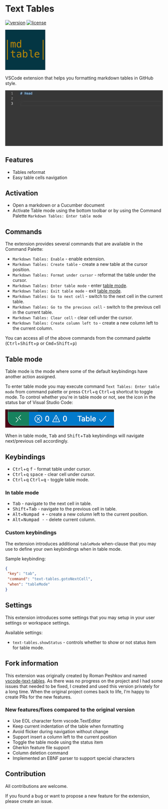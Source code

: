 # Text Tables

[![version][version-badge]][CHANGELOG]
[![license][license-badge]][LICENSE]

![Text tables](icons/icon.png)

VSCode extension that helps you formatting markdown tables in GitHub style.

![Sample](doc/sample.gif)

## Features

- Tables reformat
- Easy table cells navigation

## Activation

- Open a markdown or a Cucumber document
- Activate Table mode using the bottom toolbar or by using the Command Palette `Markdown Tables: Enter table mode`

## Commands

The extension provides several commands that are available in the Command Palette:

- `Markdown Tables: Enable` - enable extension.
- `Markdown Tables: Create table` - create a new table at the cursor position.
- `Markdown Tables: Format under cursor` - reformat the table under the cursor.
- `Markdown Tables: Enter table mode` - enter [table mode](#table-mode).
- `Markdown Tables: Exit table mode` - exit [table mode](#table-mode).
- `Markdown Tables: Go to next cell` - switch to the next cell in the current table.
- `Markdown Tables: Go to the previous cell` - switch to the previous cell in the current table.
- `Markdown Tables: Clear cell` - clear cell under the cursor.
- `Markdown Tables: Create column left to` - create a new column left to the current column.

You can access all of the above commands from the command palette (<kbd>Ctrl</kbd>+<kbd>Shift</kbd>+<kbd>p</kbd> or <kbd>Cmd</kbd>+<kbd>Shift</kbd>+<kbd>p</kbd>)

## Table mode

Table mode is the mode where some of the default keybindings have another action assigned.

To enter table mode you may execute command `Text Tables: Enter table mode` from command palette or press <kbd>Ctrl</kbd>+<kbd>q</kbd> <kbd>Ctrl</kbd>+<kbd>q</kbd> shortcut to toggle mode. To control whether you're in table mode or not, see the icon in the status bar of Visual Studio Code:

![Table mode status](doc/table-mode-status.png)

When in table mode, <kbd>Tab</kbd> and <kbd>Shift</kbd>+<kbd>Tab</kbd> keybindings will navigate next/previous cell accordingly.

## Keybindings

- <kbd>Ctrl</kbd>+<kbd>q</kbd> <kbd>f</kbd> - format table under cursor.
- <kbd>Ctrl</kbd>+<kbd>q</kbd> <kbd>space</kbd> - clear cell under cursor.
- <kbd>Ctrl</kbd>+<kbd>q</kbd> <kbd>Ctrl</kbd>+<kbd>q</kbd> - toggle table mode.

### In table mode

- <kbd>Tab</kbd> - navigate to the next cell in table.
- <kbd>Shift</kbd>+<kbd>Tab</kbd> - navigate to the previous cell in table.
- <kbd>Alt</kbd>+<kbd>Numpad +</kbd> - create a new column left to the current position.
- <kbd>Alt</kbd>+<kbd>Numpad -</kbd> - delete current column.

### Custom keybindings

The extension introduces additional `tableMode` when-clause that you may use to define your own keybindings when in table mode.

Sample keybinding:

```json
{
 "key": "tab",
 "command": "text-tables.gotoNextCell",
 "when": "tableMode"
}
```

## Settings

This extension introduces some settings that you may setup in your user settings or workspace settings.

Available settings:

- `text-tables.showStatus` - controls whether to show or not status item for table mode.

## Fork information
This extension was originally created by Roman Peshkov and named [vscode-text-tables](https://github.com/rpeshkov/vscode-text-tables).
As there was no progress on the project and I had some issues that needed to be fixed, I created and used this version
privately for a long time. When the original project comes back to life, I'm happy to create PRs for the new features.

### New features/fixes compared to the original version

- Use EOL character form vscode.TextEditor
- Keep current indentation of the table when formatting
- Avoid flicker during navigation without change
- Support insert a column left to the current position
- Toggle the table mode using the status item
- Gherkin feature file support
- Column deletion command
- Implemented an EBNF parser to support special characters

## Contribution

All contributions are welcome.

If you found a bug or want to propose a new feature for the extension, please create an issue.

[CHANGELOG]: ./CHANGELOG.md
[LICENSE]: ./LICENSE
[version-badge]: https://img.shields.io/badge/release-changelog-blue.svg
[license-badge]: https://img.shields.io/badge/license-MIT-blue.svg
